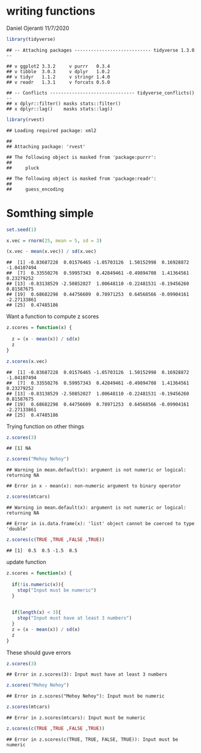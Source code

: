writing functions
================
Daniel Ojeranti
11/7/2020

``` r
library(tidyverse)
```

    ## -- Attaching packages ---------------------------- tidyverse 1.3.0 --

    ## v ggplot2 3.3.2     v purrr   0.3.4
    ## v tibble  3.0.3     v dplyr   1.0.2
    ## v tidyr   1.1.2     v stringr 1.4.0
    ## v readr   1.3.1     v forcats 0.5.0

    ## -- Conflicts ------------------------------- tidyverse_conflicts() --
    ## x dplyr::filter() masks stats::filter()
    ## x dplyr::lag()    masks stats::lag()

``` r
library(rvest)
```

    ## Loading required package: xml2

    ## 
    ## Attaching package: 'rvest'

    ## The following object is masked from 'package:purrr':
    ## 
    ##     pluck

    ## The following object is masked from 'package:readr':
    ## 
    ##     guess_encoding

# Somthing simple

``` r
set.seed(1)

x.vec = rnorm(25, mean = 5, sd = 3)

(x.vec - mean(x.vec)) / sd(x.vec)
```

    ##  [1] -0.83687228  0.01576465 -1.05703126  1.50152998  0.16928872 -1.04107494
    ##  [7]  0.33550276  0.59957343  0.42849461 -0.49894708  1.41364561  0.23279252
    ## [13] -0.83138529 -2.50852027  1.00648110 -0.22481531 -0.19456260  0.81587675
    ## [19]  0.68682298  0.44756609  0.78971253  0.64568566 -0.09904161 -2.27133861
    ## [25]  0.47485186

Want a function to compute z scores

``` r
z.scores = function(x) {
  
  z = (x - mean(x)) / sd(x)
  z
}

z.scores(x.vec)
```

    ##  [1] -0.83687228  0.01576465 -1.05703126  1.50152998  0.16928872 -1.04107494
    ##  [7]  0.33550276  0.59957343  0.42849461 -0.49894708  1.41364561  0.23279252
    ## [13] -0.83138529 -2.50852027  1.00648110 -0.22481531 -0.19456260  0.81587675
    ## [19]  0.68682298  0.44756609  0.78971253  0.64568566 -0.09904161 -2.27133861
    ## [25]  0.47485186

Trying function on other things

``` r
z.scores(3)
```

    ## [1] NA

``` r
z.scores("Mehoy Nehoy")
```

    ## Warning in mean.default(x): argument is not numeric or logical: returning NA

    ## Error in x - mean(x): non-numeric argument to binary operator

``` r
z.scores(mtcars)
```

    ## Warning in mean.default(x): argument is not numeric or logical: returning NA

    ## Error in is.data.frame(x): 'list' object cannot be coerced to type 'double'

``` r
z.scores(c(TRUE ,TRUE ,FALSE ,TRUE))
```

    ## [1]  0.5  0.5 -1.5  0.5

update function

``` r
z.scores = function(x) {
  
  if(!is.numeric(x)){
    stop("Input must be numeric")
  }
  

  if(length(x) < 3){
    stop("Input must have at least 3 numbers")
  }
  z = (x - mean(x)) / sd(x)
  z
}
```

These should guve errors

``` r
z.scores(3)
```

    ## Error in z.scores(3): Input must have at least 3 numbers

``` r
z.scores("Mehoy Nehoy")
```

    ## Error in z.scores("Mehoy Nehoy"): Input must be numeric

``` r
z.scores(mtcars)
```

    ## Error in z.scores(mtcars): Input must be numeric

``` r
z.scores(c(TRUE ,TRUE ,FALSE ,TRUE))
```

    ## Error in z.scores(c(TRUE, TRUE, FALSE, TRUE)): Input must be numeric
